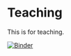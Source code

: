 # Teaching

This is for teaching.

[![Binder](https://mybinder.org/badge_logo.svg)](https://mybinder.org/v2/gh/RainerHilland/Teaching/master)
